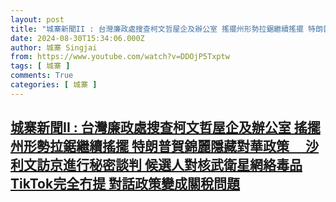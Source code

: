 ```yaml
---
layout: post
title: "城寨新聞II : 台灣廉政處搜查柯文哲屋企及辦公室 搖擺州形勢拉鋸繼續搖擺 特朗普賀錦麗隱藏對華政策 　沙利文訪京進行秘密談判 候選人對核武衛星網絡毒品TikTok完全冇提 對話政策變成關稅問題"
date: 2024-08-30T15:34:06.000Z
author: 城寨 Singjai
from: https://www.youtube.com/watch?v=DDOjP5Txptw
tags: [ 城寨 ]
comments: True
categories: [ 城寨 ]
---
```

<!--1725032046000-->
[城寨新聞II : 台灣廉政處搜查柯文哲屋企及辦公室 搖擺州形勢拉鋸繼續搖擺 特朗普賀錦麗隱藏對華政策 　沙利文訪京進行秘密談判 候選人對核武衛星網絡毒品TikTok完全冇提 對話政策變成關稅問題](https://www.youtube.com/watch?v=DDOjP5Txptw)
------

<div>

</div>
